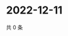 # 2022-12-11

共 0 条

<!-- BEGIN WEIBO -->
<!-- 最后更新时间 Sun Dec 11 2022 02:16:45 GMT+0800 (China Standard Time) -->

<!-- END WEIBO -->
